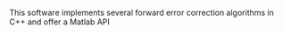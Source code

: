This software implements several forward error correction algorithms in C++ and offer a Matlab API

